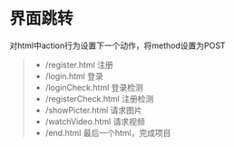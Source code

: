 界面跳转
===============
对html中action行为设置下一个动作，将method设置为POST
> * /register.html              注册
> * /login.html                 登录
> * /loginCheck.html            登录检测
> * /registerCheck.html         注册检测
> * /showPicter.html            请求图片
> * /watchVideo.html            请求视频
> * /end.html                   最后一个html，完成项目

